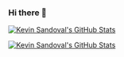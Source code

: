 ### Hi there 👋
[![Kevin Sandoval's GitHub Stats](https://github-readme-stats.vercel.app/api?username=Kevin-Jose-Sandoval&count_private=true&show_icons=true&theme=highcontrast)](https://github.com/anuraghazra/github-readme-stats)

[![Kevin Sandoval's GitHub Stats](https://github-readme-stats.vercel.app/api/top-langs/?username=Kevin-Jose-Sandoval&layout=compact&langs_count=6&theme=highcontrast)](https://github.com/anuraghazra/github-readme-stats)


